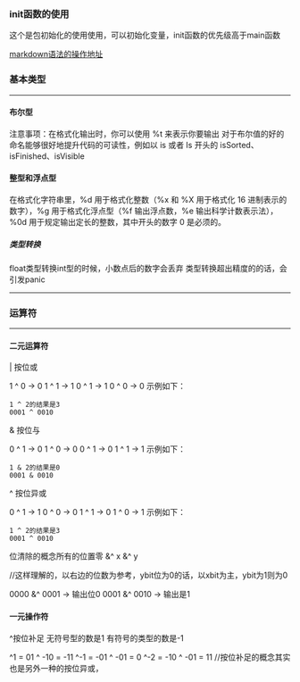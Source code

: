 ### init函数的使用
这个是包初始化的使用使用，可以初始化变量，init函数的优先级高于main函数

[markdown语法的操作地址](https://github.com/adam-p/markdown-here/wiki/Markdown-Cheatsheet)

### 基本类型
----
#### 布尔型
注意事项：在格式化输出时，你可以使用 %t 来表示你要输出
对于布尔值的好的命名能够很好地提升代码的可读性，例如以 is 或者 Is 开头的 isSorted、isFinished、isVisible

#### 整型和浮点型
在格式化字符串里，%d 用于格式化整数（%x 和 %X 用于格式化 16 进制表示的数字），%g 用于格式化浮点型（%f 输出浮点数，%e 输出科学计数表示法），%0d 用于规定输出定长的整数，其中开头的数字 0 是必须的。

##### 类型转换
float类型转换int型的时候，小数点后的数字会丢弃
类型转换超出精度的的话，会引发panic

----

### 运算符
----

#### 二元运算符
| 按位或 

1 ^ 0 -> 0
1 ^ 1 -> 1
0 ^ 1 -> 1
0 ^ 0 -> 0
示例如下：

```
1 ^ 2的结果是3
0001 ^ 0010 
```
& 按位与

0 ^ 1 -> 0
1 ^ 0 -> 0
0 ^ 1 -> 0
1 ^ 1 -> 1
示例如下：
```
1 & 2的结果是0
0001 & 0010
```

^ 按位异或

0 ^ 1 -> 1
0 ^ 0 -> 0
1 ^ 1 -> 0
1 ^ 0 -> 1
示例如下：
```
1 ^ 2的结果是3
0001 ^ 0010

```
位清除的概念所有的位置零 &^
x &^ y 

//这样理解的，以右边的位数为参考，ybit位为0的话，以xbit为主，ybit为1则为0

0000 &^ 0001 ->  输出位0
0001 &^ 0010 ->  输出是1

#### 一元操作符

^按位补足
无符号型的数是1
有符号的类型的数是-1

^1 = 01 ^ -10 = -11
^-1 = -01 ^ -01 =  0
^-2 = -10 ^ -01 = 11
//按位补足的概念其实也是另外一种的按位异或，





















